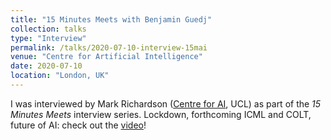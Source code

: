 ```yaml
---
title: "15 Minutes Meets with Benjamin Guedj"
collection: talks
type: "Interview"
permalink: /talks/2020-07-10-interview-15mai
venue: "Centre for Artificial Intelligence"
date: 2020-07-10
location: "London, UK"
---
```


I was interviewed by Mark Richardson ([Centre for AI](), UCL) as part of the *15 Minutes Meets* interview series. Lockdown, forthcoming ICML and COLT, future of AI: check out the [video](https://youtu.be/psKkehDsTlE)!
